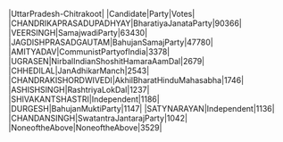  
|UttarPradesh-Chitrakoot|
|Candidate|Party|Votes|
|CHANDRIKAPRASADUPADHYAY|BharatiyaJanataParty|90366|
|VEERSINGH|SamajwadiParty|63430|
|JAGDISHPRASADGAUTAM|BahujanSamajParty|47780|
|AMITYADAV|CommunistPartyofIndia|3378|
|UGRASEN|NirbalIndianShoshitHamaraAamDal|2679|
|CHHEDILAL|JanAdhikarManch|2543|
|CHANDRAKISHORDWIVEDI|AkhilBharatHinduMahasabha|1746|
|ASHISHSINGH|RashtriyaLokDal|1237|
|SHIVAKANTSHASTRI|Independent|1186|
|DURGESH|BahujanMuktiParty|1147|
|SATYNARAYAN|Independent|1136|
|CHANDANSINGH|SwatantraJantarajParty|1042|
|NoneoftheAbove|NoneoftheAbove|3529|
